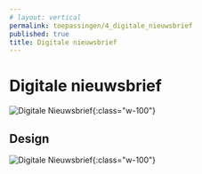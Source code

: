 ```yaml
---
# layout: vertical
permalink: toepassingen/4_digitale_nieuwsbrief
published: true
title: Digitale nieuwsbrief
---
```


# Digitale nieuwsbrief

![Digitale Nieuwsbrief](../images/aliriosolutions/toepassingen_digitalenieuwsbrief1.png){:class="w-100"}

## Design

![Digitale Nieuwsbrief](../images/aliriosolutions/toepassingen_digitalenieuwsbrief2.png){:class="w-100"}
